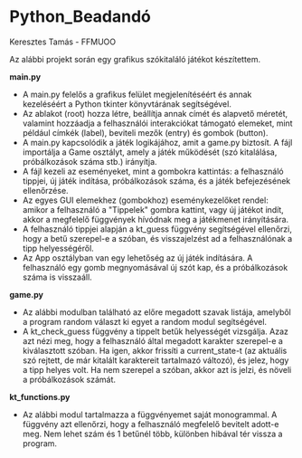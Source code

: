 # Python_Beadandó
Keresztes Tamás - FFMUOO

Az alábbi projekt során egy grafikus szókitaláló játékot készítettem.

**main.py**
- A main.py felelős a grafikus felület megjelenítéséért és annak kezeléséért a Python tkinter könyvtárának segítségével.
- Az ablakot (root) hozza létre, beállítja annak címét és alapvető méretét, valamint hozzáadja a felhasználói interakciókat támogató elemeket, mint például címkék (label), beviteli mezők (entry) és gombok (button).
- A main.py kapcsolódik a játék logikájához, amit a game.py biztosít. A fájl importálja a Game osztályt, amely a játék működését (szó kitalálása, próbálkozások száma stb.) irányítja.
- A fájl kezeli az eseményeket, mint a gombokra kattintás: a felhasználó tippjei, új játék indítása, próbálkozások száma, és a játék befejezésének ellenőrzése.
- Az egyes GUI elemekhez (gombokhoz) eseménykezelőket rendel: amikor a felhasználó a "Tippelek" gombra kattint, vagy új játékot indít, akkor a megfelelő függvények hívódnak meg a játékmenet irányítására.
- A felhasználó tippjei alapján a kt_guess függvény segítségével ellenőrzi, hogy a betű szerepel-e a szóban, és visszajelzést ad a felhasználónak a tipp helyességéről.
- Az App osztályban van egy lehetőség az új játék indítására. A felhasználó egy gomb megnyomásával új szót kap, és a próbálkozások száma is visszaáll.

**game.py**
- Az alábbi modulban található az előre megadott szavak listája, amelyből a program random választ ki egyet a random modul segítségével.
- A kt_check_guess függvény a tippelt betűk helyességét vizsgálja. Azaz azt nézi meg, hogy a felhasználó által megadott karakter szerepel-e a kiválasztott szóban. Ha igen, akkor frissíti a current_state-t (az aktuális szó rejtett, de már kitalált karaktereit tartalmazó változó), és jelez, hogy a tipp helyes volt. Ha nem szerepel a szóban, akkor azt is jelzi, és növeli a próbálkozások számát.

**kt_functions.py**
- Az alábbi modul tartalmazza a függvényemet saját monogrammal. A függvény azt ellenőrzi, hogy a felhasználó megfelelő bevitelt adott-e meg. Nem lehet szám és 1 betűnél több, különben hibával tér vissza a program.
